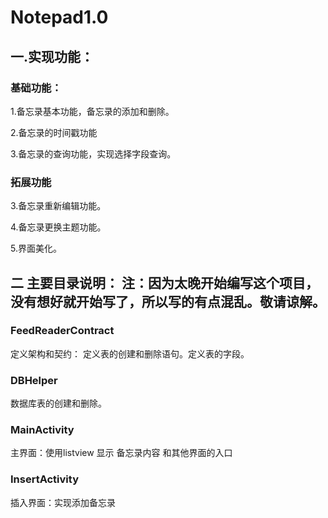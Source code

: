 # Notepad1.0
## 一.实现功能：

### 基础功能：
1.备忘录基本功能，备忘录的添加和删除。

2.备忘录的时间戳功能

3.备忘录的查询功能，实现选择字段查询。

### 拓展功能
3.备忘录重新编辑功能。

4.备忘录更换主题功能。

5.界面美化。

## 二 主要目录说明： 注：因为太晚开始编写这个项目，没有想好就开始写了，所以写的有点混乱。敬请谅解。
### FeedReaderContract
定义架构和契约： 定义表的创建和删除语句。定义表的字段。
### DBHelper
数据库表的创建和删除。
### MainActivity 
主界面：使用listview 显示 备忘录内容 和其他界面的入口
### InsertActivity
插入界面：实现添加备忘录
###




